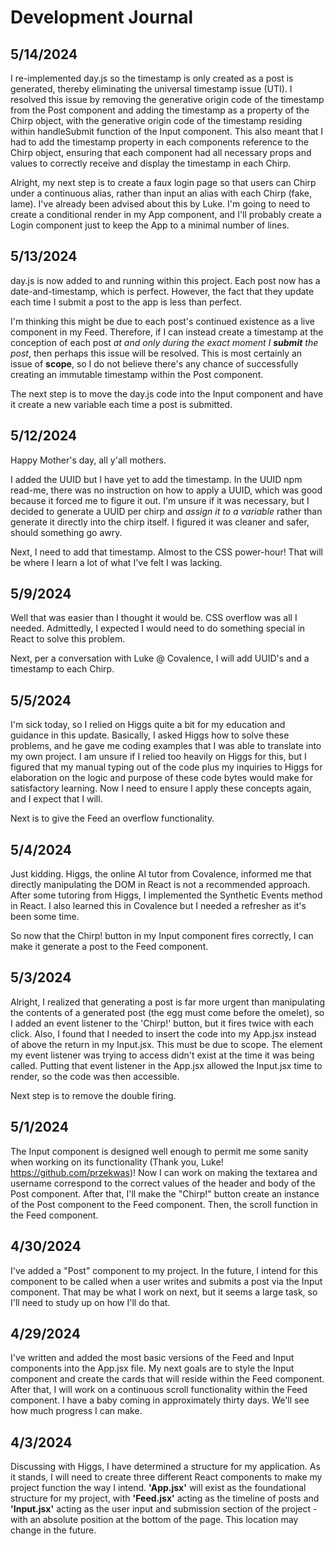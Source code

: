 # Development Journal

## 5/14/2024

I re-implemented day.js so the timestamp is only created as a post is generated, thereby eliminating the universal timestamp issue (UTI). I resolved this issue by removing the generative origin code of the timestamp from the Post component and adding the timestamp as a property of the Chirp object, with the generative origin code of the timestamp residing within handleSubmit function of the Input component. This also meant that I had to add the timestamp property in each components reference to the Chirp object, ensuring that each component had all necessary props and values to correctly receive and display the timestamp in each Chirp.

Alright, my next step is to create a faux login page so that users can Chirp under a continuous alias, rather than input an alias with each Chirp (fake, lame). I've already been advised about this by Luke. I'm going to need to create a conditional render in my App component, and I'll probably create a Login component just to keep the App to a minimal number of lines.

## 5/13/2024

day.js is now added to and running within this project. Each post now has a date-and-timestamp, which is perfect. However, the fact that they update each time I submit a post to the app is less than perfect.

I'm thinking this might be due to each post's continued existence as a live component in my Feed. Therefore, if I can instead create a timestamp at the conception of each post *at and only during the exact moment I **submit** the post*, then perhaps this issue will be resolved. This is most certainly an issue of **scope**, so I do not believe there's any chance of successfully creating an immutable timestamp within the Post component.

The next step is to move the day.js code into the Input component and have it create a new variable each time a post is submitted.

## 5/12/2024

Happy Mother's day, all y'all mothers.

I added the UUID but I have yet to add the timestamp. In the UUID npm read-me, there was no instruction on how to apply a UUID, which was good because it forced me to figure it out. I'm unsure if it was necessary, but I decided to generate a UUID per chirp and *assign it to a variable* rather than generate it directly into the chirp itself. I figured it was cleaner and safer, should something go awry.

Next, I need to add that timestamp. Almost to the CSS power-hour! That will be where I learn a lot of what I've felt I was lacking.

## 5/9/2024

Well that was easier than I thought it would be. CSS overflow was all I needed. Admittedly, I expected I would need to do something special in React to solve this problem.

Next, per a conversation with Luke @ Covalence, I will add UUID's and a timestamp to each Chirp.

## 5/5/2024

I'm sick today, so I relied on Higgs quite a bit for my education and guidance in this update. Basically, I asked Higgs how to solve these problems, and he gave me coding examples that I was able to translate into my own project. I am unsure if I relied too heavily on Higgs for this, but I figured that my manual typing out of the code plus my inquiries to Higgs for elaboration on the logic and purpose of these code bytes would make for satisfactory learning. Now I need to ensure I apply these concepts again, and I expect that I will.

Next is to give the Feed an overflow functionality.

## 5/4/2024

Just kidding. Higgs, the online AI tutor from Covalence, informed me that directly manipulating the DOM in React is not a recommended approach. After some tutoring from Higgs, I implemented the Synthetic Events method in React. I also learned this in Covalence but I needed a refresher as it's been some time.

So now that the Chirp! button in my Input component fires correctly, I can make it generate a post to the Feed component.

## 5/3/2024

Alright, I realized that generating a post is far more urgent than manipulating the contents of a generated post (the egg must come before the omelet), so I added an event listener to the 'Chirp!' button, but it fires twice with each click. Also, I found that I needed to insert the code into my App.jsx instead of above the return in my Input.jsx. This must be due to scope. The element my event listener was trying to access didn't exist at the time it was being called. Putting that event listener in the App.jsx allowed the Input.jsx time to render, so the code was then accessible.

Next step is to remove the double firing.

## 5/1/2024

The Input component is designed well enough to permit me some sanity when working on its functionality (Thank you, Luke! https://github.com/przekwas)! Now I can work on making the textarea and username correspond to the correct values of the header and body of the Post component. After that, I'll make the "Chirp!" button create an instance of the Post component to the Feed component. Then, the scroll function in the Feed component.

## 4/30/2024

I've added a "Post" component to my project. In the future, I intend for this component to be called when a user writes and submits a post via the Input component. That may be what I work on next, but it seems a large task, so I'll need to study up on how I'll do that.

## 4/29/2024

I've written and added the most basic versions of the Feed and Input components into the App.jsx file. My next goals are to style the Input component and create the cards that will reside within the Feed component. After that, I will work on a continuous scroll functionality within the Feed component. I have a baby coming in approximately thirty days. We'll see how much progress I can make.

## 4/3/2024

Discussing with Higgs, I have determined a structure for my application. As it stands, I will need to create three different React components to make my project function the way I intend. **'App.jsx'** will exist as the foundational structure for my project, with **'Feed.jsx'** acting as the timeline of posts and **'Input.jsx'** acting as the user input and submission section of the project - with an absolute position at the bottom of the page. This location may change in the future.